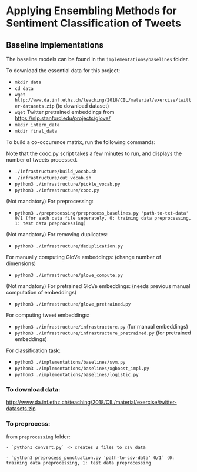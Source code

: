# Applying Ensembling Methods for Sentiment Classification of Tweets

## Baseline Implementations

The baseline models can be found in the `implementations/baselines` folder.

To download the essential data for this project:
- `mkdir data`
- `cd data`
- `wget http://www.da.inf.ethz.ch/teaching/2018/CIL/material/exercise/twitter-datasets.zip` (to download dataset)
- `wget` Twitter pretrained embeddings from https://nlp.stanford.edu/projects/glove/
- `mkdir interm_data`
- `mkdir final_data`

To build a co-occurence matrix, run the following commands:

Note that the cooc.py script takes a few minutes to run, and displays the number of tweets processed.

- `./infrastructure/build_vocab.sh`
- `./infrastructure/cut_vocab.sh`
- `python3 ./infrastructure/pickle_vocab.py`
- `python3 ./infrastructure/cooc.py`

(Not mandatory) For preprocessing:

- `python3 ./preprocessing/preprocess_baselines.py 'path-to-txt-data' 0/1 (for each data file seperately, 0: training data preprocessing, 1: test data preprocessing)`

(Not mandatory) For removing duplicates:

- `python3 ./infrastructure/deduplication.py`

For manually computing GloVe embeddings: (change number of dimensions)

- `python3 ./infrastructure/glove_compute.py`

(Not mandatory) For pretrained GloVe embeddings: (needs previous manual computation of embeddings)

- `python3 ./infrastructure/glove_pretrained.py`

For computing tweet embeddings:

- `python3 ./infrastructure/infrastructure.py` (for manual embeddings)
- `python3 ./infrastructure/infrastructure_pretrained.py` (for pretrained embeddings)

For classification task:

- `python3 ./implementations/baselines/svm.py`
- `python3 ./implementations/baselines/xgboost_impl.py`
- `python3 ./implementations/baselines/logistic.py`

### To download data:
http://www.da.inf.ethz.ch/teaching/2018/CIL/material/exercise/twitter-datasets.zip

### To preprocess:
from `preprocessing` folder:

    - `python3 convert.py` -> creates 2 files to csv_data

    - `python3 preprocess_punctuation.py 'path-to-csv-data' 0/1` (0: training data preprocessing, 1: test data preprocessing
